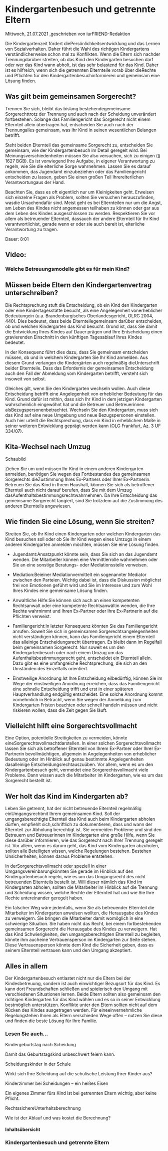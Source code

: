 # Kindergartenbesuch und getrennte Eltern

Mittwoch, 21.07.2021 ,geschrieben von iurFRIEND-Redaktion

Die Kindergartenzeit fördert diePersönlichkeitsentwicklung und das Lernen von Sozialverhalten. Daher führt die Wahl des richtigen Kindergartens verständlicherweise schon mal zu Konflikten. Wenn die Eltern sich nachder Trennungdarüber streiten, ob das Kind den Kindergarten besuchen darf oder wer das Kind wann abholt, ist das sehr belastend für das Kind. Daher ist es hilfreich, wenn sich die getrennten Elternteile vorab über dieRechte und Pflichten für den Kindergartenbesuchinformieren und gemeinsam eine Lösung finden.

## Was gilt beim gemeinsamen Sorgerecht?

Trennen Sie sich, bleibt das bislang bestehendegemeinsame Sorgerechttrotz der Trennung und auch nach der Scheidung unverändert fortbestehen. Solange das Familiengericht das Sorgerecht nicht einem Elternteil allein übertragen hat, entscheiden Sie auch nach der Trennungalles gemeinsam, was Ihr Kind in seinen wesentlichen Belangen betrifft.

Steht beiden Elternteil das gemeinsame Sorgerecht zu, entscheiden Sie gemeinsam, wie der Kindergartenbesuch im Detail geregelt wird. Bei Meinungsverschiedenheiten müssen Sie also versuchen, sich zu einigen (§ 1627 BGB). Es ist vorwiegend Ihre Aufgabe, in eigener Verantwortung zu regeln, wie Sie die elterliche Sorge wahrnehmen. Lassen Sie es darauf ankommen, das Jugendamt einzubeziehen oder das Familiengericht entscheiden zu lassen, geben Sie einen großen Teil Ihrerelterlichen Verantwortungaus der Hand.

Beachten Sie, dass es oft eigentlich nur um Kleinigkeiten geht. Erweisen sich einzelne Fragen als Problem, sollten Sie versuchen herauszufinden, wasdie Ursachendafür sind. Meist geht es bei Elternteilen nur um die Angst, am Leben des Kindes nicht angemessen teilhaben zu können oder gar aus dem Leben des Kindes ausgeschlossen zu werden. Respektieren Sie vor allem als betreuender Elternteil, dassauch der andere Elternteil für Ihr Kind verantwortlichist, gerade wenn er oder sie auch bereit ist, elterliche Verantwortung zu tragen.

Dauer: 8:01

## Video:

### Welche Betreuungsmodelle gibt es für mein Kind?

## Müssen beide Eltern den Kindergartenvertrag unterschreiben?

Die Rechtsprechung stuft die Entscheidung, ob ein Kind den Kindergarten oder eine Kindertagesstätte besucht, als eine Angelegenheit vonerheblicher Bedeutungein (u.a. Brandenburgisches Oberlandesgericht, OLRG 2004, 440). Dies bedeutet, dass beide Elternteilegemeinsam darüber entscheiden, ob und welchen Kindergarten das Kind besucht. Grund ist, dass Sie damit die Entwicklung Ihres Kindes auf Dauer prägen und Ihre Entscheidung einen gravierenden Einschnitt in den künftigen Tagesablauf Ihres Kindes bedeutet.

In der Konsequenz führt dies dazu, dass Sie gemeinsam entscheiden müssen, ob und in welchem Kindergarten Sie Ihr Kind anmelden. Aus diesem Grund verlangen die Kindergärten auch regelmäßig dieUnterschrift beider Elternteile. Dass das Erfordernis der gemeinsamen Entscheidung auch den Fall der Abmeldung vom Kindergarten betrifft, versteht sich insoweit von selbst.

Gleiches gilt, wenn Sie den Kindergarten wechseln wollen. Auch diese Entscheidung betrifft eine Angelegenheit von erheblicher Bedeutung für das Kind. Grund dafür ist mithin, dass sich Ihr Kind in dem jetzigen Kindergarten wahrscheinlich eingewöhnt hat und die Betreuer und Betreuerinnen alsBezugspersonenbetrachtet. Wechseln Sie den Kindergarten, muss sich das Kind auf eine neue Umgebung und neue Bezugspersonen einstellen. Auch hier urteilt die Rechtsprechung, dass ein Kind in erheblichem Maße in seiner weiteren Entwicklung geprägt werden kann (OLG Frankfurt, Az. 3 UF 334/07).

## Kita-Wechsel nach Umzug

Schaubild

Ziehen Sie um und müssen Ihr Kind in einem anderen Kindergarten anmelden, benötigen Sie wegen des Fortbestandes des gemeinsamen Sorgerechts dieZustimmung Ihres Ex-Partners oder Ihrer Ex-Partnerin. Betreuen Sie das Kind in Ihrem Haushalt, können Sie sich als betroffener Elternteil auch nicht darauf berufen, dass Sie mit dem Umzug dasAufenthaltsbestimmungsrechtwahrnehmen. Da Ihre Entscheidung das gemeinsame Sorgerecht tangiert, sind Sie trotzdem auf die Zustimmung des anderen Elternteils angewiesen.

## Wie finden Sie eine Lösung, wenn Sie streiten?

Streiten Sie, ob Ihr Kind einen Kindergarten oder welchen Kindergarten das Kind besuchen soll oder ob Sie Ihr Kind wegen eines Umzugs in einem anderen Kindergarten anmelden möchten, müssen Sie eine Lösung finden.

- Jugendamt:Ansatzpunkt könnte sein, dass Sie sich an das Jugendamt wenden. Die Mitarbeiter können eine Vermittlerrolle wahrnehmen oder Sie an eine sonstige Beratungs- oder Mediationsstelle verweisen.

- Mediation:Beieiner Mediationvermittelt ein sogenannter Mediator zwischen den Parteien. Wichtig dabei ist, dass die Diskussion möglichst frei von Emotionen geführt wird und Sie im Interesse und zum Wohl Ihres Kindes eine gemeinsame Lösung finden.

- Anwaltliche Hilfe:Sie können sich auch an einen kompetenten Rechtsanwalt oder eine kompetente Rechtsanwältin wenden, die Ihre Rechte wahrnimmt und Ihren Ex-Partner oder Ihre Ex-Partnerin auf die Pflichten verweist.

- Familiengericht:In letzter Konsequenz könnten Sie das Familiengericht anrufen. Soweit Sie sich in gemeinsamen Sorgerechtsangelegenheiten nicht verständigen können, kann das Familiengericht einem Elternteil das alleinige Entscheidungsrecht übertragen. Es bleibt dann im Regelfall beim gemeinsamen Sorgerecht. Nur soweit es um den Kindergartenbesuch oder nach einem Umzug um das Aufenthaltsbestimmungsrecht geht, entscheidet ein Elternteil allein. Dazu gibt es eine umfangreiche Rechtsprechung, die sich an den Umständen des Einzelfalls orientiert.

- Einstweilige Anordnung:Ist Ihre Entscheidung eilbedürftig, können Sie im Wege der einstweiligen Anordnung erreichen, dass das Familiengericht eine schnelle Entscheidung trifft und erst in einer späteren Hauptverhandlung endgültig entscheidet. Eine solche Anordnung kommt vornehmlich in Betracht, wenn Sie wegen der Anmeldung zum Kindergarten Fristen beachten oder schnell handeln müssen und nicht riskieren wollen, dass die Zeit gegen Sie läuft.

## Vielleicht hilft eine Sorgerechtsvollmacht

Eine Option, potentielle Streitigkeiten zu vermeiden, könnte eineSorgerechtsvollmachtdarstellen. In einer solchen Sorgerechtsvollmacht lassen Sie sich als betroffener Elternteil von Ihrem Ex-Partner oder Ihrer Ex-Partnerin bevollmächtigen, allgemein in Angelegenheiten von erheblicher Bedeutung oder im Hinblick auf genau bestimmte Angelegenheiten dasalleinige Entscheidungsrechtauszuüben. Vor allem, wenn es um den Kindergartenbesuch geht, vermeidet eine Sorgerechtsvollmacht viele Probleme. Dann wissen auch die Mitarbeiter im Kindergarten, wie es um das Sorgerecht bestellt ist.

## Wer holt das Kind im Kindergarten ab?

Leben Sie getrennt, hat der nicht betreuende Elternteil regelmäßig einUmgangsrechtmit Ihrem gemeinsamen Kind. Soll der umgangsberechtigte Elternteil das Kind auch beim Kindergarten abholen dürfen, empfiehlt sich,schriftlich zu dokumentieren, dass und wann der Elternteil zur Abholung berechtigt ist. Sie vermeiden Probleme und sind den Betreuern und Betreuerinnen im Kindergarten eine große Hilfe, wenn Sie diese darüber informieren, wie das Sorgerecht nach Ihrer Trennung geregelt ist. Vor allem, wenn es darum geht, das Kind vom Kindergarten abzuholen, sollten alle Beteiligten wissen, welche Regelungen bestehen. Bestehen Unsicherheiten, können daraus Probleme entstehen.

In derSorgerechtsvollmacht oder speziell in einer Umgangsvereinbarungkönnten Sie gerade im Hinblick auf den Kindergartenbesuch regeln, wie es um das Umgangsrecht des nicht betreuenden Elternteils bestellt ist. Will dieser nämlich das Kind im Kindergarten abholen, sollten die Mitarbeiter im Hinblick auf die Trennung und Scheidung wissen, welche Rechte der Elternteil hat und wie Sie Ihre Rechte untereinander geregelt haben.

Ein falscher Weg wäre jedenfalls, wenn Sie als betreuender Elternteil die Mitarbeiter im Kindergarten anweisen wollten, die Herausgabe des Kindes zu verweigern. Sie bringen die Mitarbeiter damit womöglich in eine schwierige Situation. Sie haben nicht das Recht, bei einem fortbestehenden gemeinsamen Sorgerecht die Herausgabe des Kindes zu verweigern. Hat das Kind Schwierigkeiten, den umgangsberechtigten Elternteil zu begleiten, könnte ihm aucheine Vertrauensperson im Kindergarten zur Seite stehen. Diese Vertrauensperson könnte dem Kind die Sicherheit geben, dass es seinem Elternteil vertrauen kann und den Umgang akzeptiert.

## Alles in allem

Der Kindergartenbesuch entlastet nicht nur die Eltern bei der Kindesbetreuung, sondern ist auch einwichtiger Bezugsort für das Kind. Es kann dort Freundschaften schließen und spielerisch den Umgang mit verschiedenen Situationen lernen. Beide Eltern sollten also gemeinsam den richtigen Kindergarten für das Kind wählen und es so in seiner Entwicklung bestmöglich unterstützen. Konflikte unter den Eltern sollten nicht auf dem Rücken des Kindes ausgetragen werden. Für eineeinvernehmliche Regelungstehen Ihnen als Eltern verschieden Wege offen – nutzen Sie diese und finden die beste Lösung für Ihre Familie.

### Lesen Sie auch...

Kindergeburtstag nach Scheidung

Damit das Geburtstagskind unbeschwert feiern kann.

Scheidungskinder in der Schule

Wirkt sich Ihre Scheidung auf die schulische Leistung Ihrer Kinder aus?

Kinderzimmer bei Scheidungen – ein heißes Eisen

Ein eigenes Zimmer fürs Kind ist bei getrennten Eltern wichtig, aber keine Pflicht.

RechtssichereUnterhaltsberechnung

Wie ist der Ablauf und was kostet die Berechnung?

#### Inhaltsübersicht

### Kindergartenbesuch und getrennte Eltern